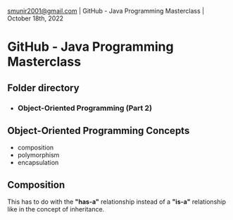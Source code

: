 smunir2001@gmail.com | GitHub - Java Programming Masterclass | October 18th, 2022
# GitHub - Java Programming Masterclass
## Folder directory
* ### Object-Oriented Programming (Part 2)

## Object-Oriented Programming Concepts
* composition
* polymorphism
* encapsulation

## Composition
This has to do with the __"has-a"__ relationship instead of a __"is-a"__ relationship like in the concept of inheritance.